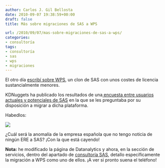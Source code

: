 ```yaml
---
author: Carlos J. Gil Bellosta
date: 2010-09-07 19:38:59+00:00
draft: false
title: Más sobre migraciones de SAS a WPS

url: /2010/09/07/mas-sobre-migraciones-de-sas-a-wps/
categories:
- consultoría
tags:
- consultoría
- sas
- wps
- migraciones
---
```


El otro día [escribí sobre WPS](http://www.datanalytics.com/2010/08/12/%C2%BFya-has-considerado-pasarte-a-wps/), un clon de SAS con unos costes de licencia sustancialmente menores.

KDNuggets ha publicado los resultados de una[ encuesta entre usuarios actuales y potenciales de SAS](http://www.kdnuggets.com/polls/2010/switching-from-sas-to-wps.html) en la que se les preguntaba por su disposición a migrar a dicha plataforma.

Habedlos:

[![](/wp-uploads/2010/09/resultados_encuesta_migracion_sas.png)
](/wp-uploads/2010/09/resultados_encuesta_migracion_sas.png)

¿Cuál será la anomalía de la empresa española que no tengo noticia de ningún ERE a SAS? ¡Con la que está cayendo!

**Nota:** he modificado la página de Datanalytics y ahora, en la sección de servicios, dentro del apartado de [consultoría SAS](http://www.datanalytics.com/consultoria_sas.html), detallo específicamente la migración a WPS como uno de ellos. ¡A ver si pronto suena el teléfono!
